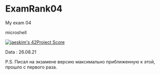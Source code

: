 # ExamRank04
My exam 04

microshell

[![jaeskim's 42Project Score](https://badge42.herokuapp.com/api/project/gmother/exam-rank-04)](https://github.com/JaeSeoKim/badge42)

Data  : 26.08.21

P.S. Писал на экзамене версию максимально приближенную к этой,
прошло с первого раза.
